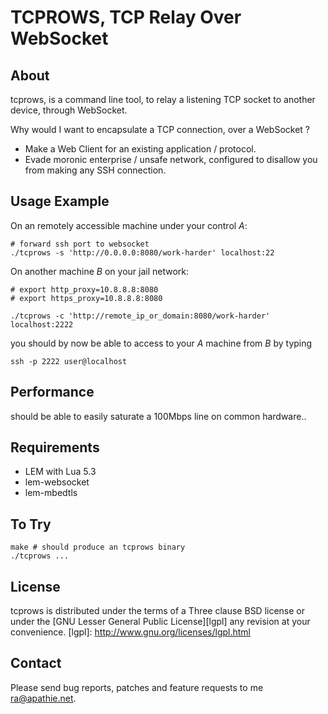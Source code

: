 TCPROWS, TCP Relay Over WebSocket
=================================


About
------

tcprows, is a command line tool, to relay a listening TCP socket to another device, through WebSocket.


Why would I want to encapsulate a TCP connection, over a WebSocket ?

  - Make a Web Client for an existing application / protocol.
  - Evade moronic enterprise / unsafe network, configured to disallow you from making any SSH connection.


Usage Example
--------------

On an remotely accessible machine under your control *A*:

    # forward ssh port to websocket
    ./tcprows -s 'http://0.0.0.0:8080/work-harder' localhost:22

On another machine *B* on your jail network:

    # export http_proxy=10.8.8.8:8080 
    # export https_proxy=10.8.8.8:8080
    
    ./tcprows -c 'http://remote_ip_or_domain:8080/work-harder' localhost:2222
    
you should by now be able to access to your *A* machine from *B* by typing
    
    ssh -p 2222 user@localhost

Performance
------------

should be able to easily saturate a 100Mbps line on common hardware..

Requirements
-------------

  * LEM with Lua 5.3
  * lem-websocket
  * lem-mbedtls

To Try
-------
    make # should produce an tcprows binary
    ./tcprows ...


License
-------

tcprows is distributed under the terms of a Three clause BSD license or under the [GNU Lesser General Public License][lgpl] any revision at your convenience.
[lgpl]: http://www.gnu.org/licenses/lgpl.html

Contact
-------

Please send bug reports, patches and feature requests to me ra@apathie.net.
